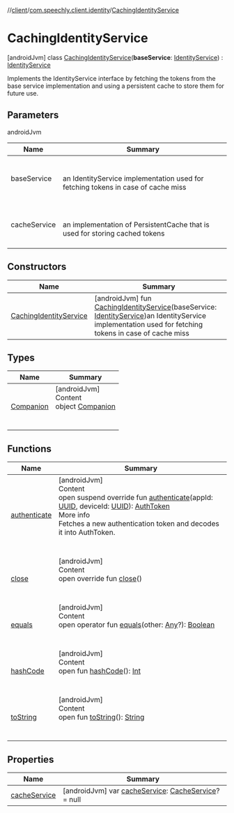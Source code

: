 //[client](../../index.md)/[com.speechly.client.identity](../index.md)/[CachingIdentityService](index.md)



# CachingIdentityService  
 [androidJvm] class [CachingIdentityService](index.md)(**baseService**: [IdentityService](../-identity-service/index.md)) : [IdentityService](../-identity-service/index.md)

Implements the IdentityService interface by fetching the tokens from the base service implementation and using a persistent cache to store them for future use.

   


## Parameters  
  
androidJvm  
  
|  Name|  Summary| 
|---|---|
| <a name="com.speechly.client.identity/CachingIdentityService///PointingToDeclaration/"></a>baseService| <a name="com.speechly.client.identity/CachingIdentityService///PointingToDeclaration/"></a><br><br>an IdentityService implementation used for fetching tokens in case of cache miss<br><br>
| <a name="com.speechly.client.identity/CachingIdentityService///PointingToDeclaration/"></a>cacheService| <a name="com.speechly.client.identity/CachingIdentityService///PointingToDeclaration/"></a><br><br>an implementation of PersistentCache that is used for storing cached tokens<br><br>
  


## Constructors  
  
|  Name|  Summary| 
|---|---|
| <a name="com.speechly.client.identity/CachingIdentityService/CachingIdentityService/#com.speechly.client.identity.IdentityService/PointingToDeclaration/"></a>[CachingIdentityService](-caching-identity-service.md)| <a name="com.speechly.client.identity/CachingIdentityService/CachingIdentityService/#com.speechly.client.identity.IdentityService/PointingToDeclaration/"></a> [androidJvm] fun [CachingIdentityService](-caching-identity-service.md)(baseService: [IdentityService](../-identity-service/index.md))an IdentityService implementation used for fetching tokens in case of cache miss   <br>


## Types  
  
|  Name|  Summary| 
|---|---|
| <a name="com.speechly.client.identity/CachingIdentityService.Companion///PointingToDeclaration/"></a>[Companion](-companion/index.md)| <a name="com.speechly.client.identity/CachingIdentityService.Companion///PointingToDeclaration/"></a>[androidJvm]  <br>Content  <br>object [Companion](-companion/index.md)  <br><br><br>


## Functions  
  
|  Name|  Summary| 
|---|---|
| <a name="com.speechly.client.identity/CachingIdentityService/authenticate/#java.util.UUID#java.util.UUID/PointingToDeclaration/"></a>[authenticate](authenticate.md)| <a name="com.speechly.client.identity/CachingIdentityService/authenticate/#java.util.UUID#java.util.UUID/PointingToDeclaration/"></a>[androidJvm]  <br>Content  <br>open suspend override fun [authenticate](authenticate.md)(appId: [UUID](https://developer.android.com/reference/kotlin/java/util/UUID.html), deviceId: [UUID](https://developer.android.com/reference/kotlin/java/util/UUID.html)): [AuthToken](../-auth-token/index.md)  <br>More info  <br>Fetches a new authentication token and decodes it into AuthToken.  <br><br><br>
| <a name="com.speechly.client.identity/CachingIdentityService/close/#/PointingToDeclaration/"></a>[close](close.md)| <a name="com.speechly.client.identity/CachingIdentityService/close/#/PointingToDeclaration/"></a>[androidJvm]  <br>Content  <br>open override fun [close](close.md)()  <br><br><br>
| <a name="kotlin/Any/equals/#kotlin.Any?/PointingToDeclaration/"></a>[equals](../../com.speechly.ui/-speechly-button/index.md#%5Bkotlin%2FAny%2Fequals%2F%23kotlin.Any%3F%2FPointingToDeclaration%2F%5D%2FFunctions%2F-752291050)| <a name="kotlin/Any/equals/#kotlin.Any?/PointingToDeclaration/"></a>[androidJvm]  <br>Content  <br>open operator fun [equals](../../com.speechly.ui/-speechly-button/index.md#%5Bkotlin%2FAny%2Fequals%2F%23kotlin.Any%3F%2FPointingToDeclaration%2F%5D%2FFunctions%2F-752291050)(other: [Any](https://kotlinlang.org/api/latest/jvm/stdlib/kotlin/-any/index.html)?): [Boolean](https://kotlinlang.org/api/latest/jvm/stdlib/kotlin/-boolean/index.html)  <br><br><br>
| <a name="kotlin/Any/hashCode/#/PointingToDeclaration/"></a>[hashCode](../../com.speechly.ui/-speechly-button/index.md#%5Bkotlin%2FAny%2FhashCode%2F%23%2FPointingToDeclaration%2F%5D%2FFunctions%2F-752291050)| <a name="kotlin/Any/hashCode/#/PointingToDeclaration/"></a>[androidJvm]  <br>Content  <br>open fun [hashCode](../../com.speechly.ui/-speechly-button/index.md#%5Bkotlin%2FAny%2FhashCode%2F%23%2FPointingToDeclaration%2F%5D%2FFunctions%2F-752291050)(): [Int](https://kotlinlang.org/api/latest/jvm/stdlib/kotlin/-int/index.html)  <br><br><br>
| <a name="kotlin/Any/toString/#/PointingToDeclaration/"></a>[toString](../../com.speechly.client.speech/-client/-companion/index.md#%5Bkotlin%2FAny%2FtoString%2F%23%2FPointingToDeclaration%2F%5D%2FFunctions%2F-752291050)| <a name="kotlin/Any/toString/#/PointingToDeclaration/"></a>[androidJvm]  <br>Content  <br>open fun [toString](../../com.speechly.client.speech/-client/-companion/index.md#%5Bkotlin%2FAny%2FtoString%2F%23%2FPointingToDeclaration%2F%5D%2FFunctions%2F-752291050)(): [String](https://kotlinlang.org/api/latest/jvm/stdlib/kotlin/-string/index.html)  <br><br><br>


## Properties  
  
|  Name|  Summary| 
|---|---|
| <a name="com.speechly.client.identity/CachingIdentityService/cacheService/#/PointingToDeclaration/"></a>[cacheService](cache-service.md)| <a name="com.speechly.client.identity/CachingIdentityService/cacheService/#/PointingToDeclaration/"></a> [androidJvm] var [cacheService](cache-service.md): [CacheService](../../com.speechly.client.cache/-cache-service/index.md)? = null   <br>

